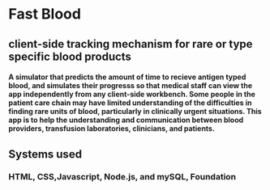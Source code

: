 # Fast Blood
## client-side tracking mechanism for rare or type specific blood products

#### A simulator that predicts the amount of time to recieve antigen typed blood, and simulates their progresss so that medical staff can view the app independently from any client-side workbench. Some people in the patient care chain may have limited understanding of the difficulties in finding rare units of blood, particularly in clinically urgent situations. This app is to help the understanding and communication between blood providers, transfusion laboratories, clinicians, and patients.

## Systems used
### HTML, CSS,Javascript, Node.js, and mySQL, Foundation
